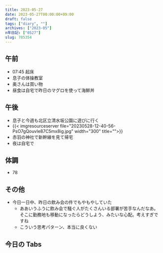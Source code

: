 ```yaml
---
title: 2023-05-27
date: 2023-05-27T00:00:00+09:00
draft: false
tags: ["diary", ""]
archives: ["2023-05"]
n年日記: ["0527"]
slug: 785354
---
```


## 午前

- 07:45 起床
- 息子の体操教室
- 奥さんは買い物
- 昼食は自宅で昨日のマグロを使って海鮮丼

## 午後

- 息子と今週も北区立清水坂公園に遊びに行く
- {{< imgresourceserver file="20230528-12-40-56-PsO7gQouvIe87C5mx8ig.jpg" width="300" title="">}}
- 赤羽の神社で新幹線を見て帰宅
- 夜は自宅で

## 体調

- 78

## その他

- 今日一日中、昨日の飲み会の件でもやもやしていた
  - ああいうふうに飲み会で騒ぐ人がたくさんいる部署が苦手なんだなあ。そこに勤務地も移動になったらどうしよう、みたいな心配。考えすぎですね
  - こういう思考パターン、本当に良くない

## 今日の Tabs
